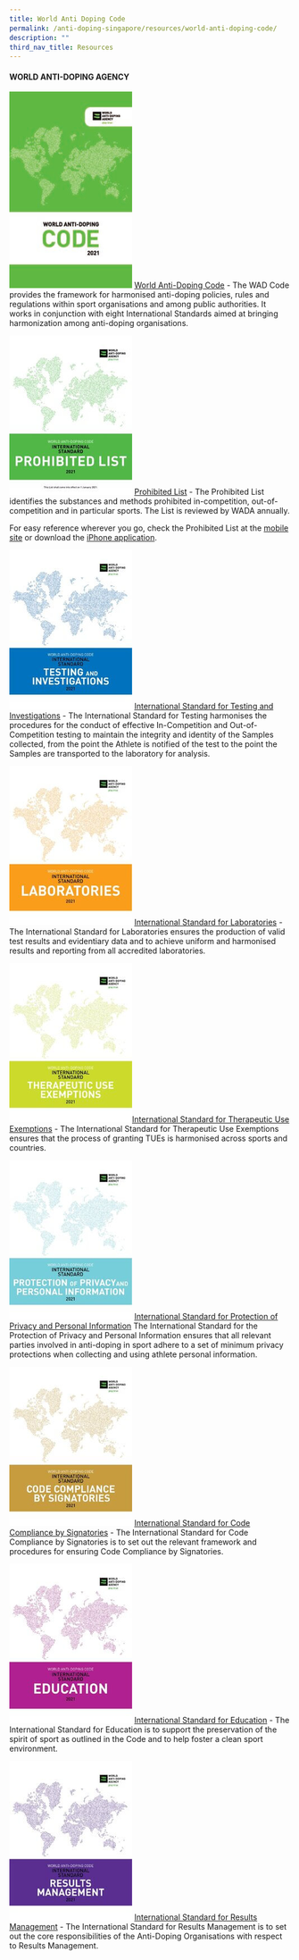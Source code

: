 ```yaml
---
title: World Anti Doping Code
permalink: /anti-doping-singapore/resources/world-anti-doping-code/
description: ""
third_nav_title: Resources
---
```

#### **WORLD ANTI-DOPING AGENCY**

![World Anti-Doping Code](/images/Our%20Work/Anti%20Doping%20Singapore/Resources/World%20Anti%20Doping%20Code/WADA_Code_2021.jpeg)
[World Anti-Doping Code](https://www.wada-ama.org/en/resources/the-code/world-anti-doping-code) - The WAD Code provides the framework for harmonised anti-doping policies, rules and regulations within sport organisations and among public authorities. It works in conjunction with eight International Standards aimed at bringing harmonization among anti-doping organisations.

![Prohibited List](/images/Our%20Work/Anti%20Doping%20Singapore/Resources/World%20Anti%20Doping%20Code/ISPL_2021.jpeg)
[Prohibited List](https://www.wada-ama.org/en/resources/science-medicine/prohibited-list-documents) - The Prohibited List identifies the substances and methods prohibited in-competition, out-of-competition and in particular sports. The List is reviewed by WADA annually.

For easy reference wherever you go, check the Prohibited List at the [mobile site](http://list.wada-ama.org/ "Prohibited List Mobile") or download the [iPhone application](http://itunes.apple.com/us/app/wada-prohibited-list-2011/id408057950?mt=8 "Prohibited List iTunes").

![International Standard for Testing and Investigations](/images/Our%20Work/Anti%20Doping%20Singapore/Resources/World%20Anti%20Doping%20Code/ISTI_2021.jpeg)
[International Standard for Testing and Investigations](https://www.wada-ama.org/en/resources/world-anti-doping-program/international-standard-for-testing-and-investigations-isti) - 
The International Standard for Testing harmonises the procedures for the conduct of effective In-Competition and Out-of-Competition testing to maintain the integrity and identity of the Samples collected, from the point the Athlete is notified of the test to the point the Samples are transported to the laboratory for analysis.

![Laboratories](/images/Our%20Work/Anti%20Doping%20Singapore/Resources/World%20Anti%20Doping%20Code/ISL_2021.jpeg)
[International Standard for Laboratories](https://www.wada-ama.org/en/resources/world-anti-doping-program/international-standard-laboratories-isl) - 
The International Standard for Laboratories ensures the production of valid test results and evidentiary data and to achieve uniform and harmonised results and reporting from all accredited laboratories.

![](/images/Our%20Work/Anti%20Doping%20Singapore/Resources/World%20Anti%20Doping%20Code/ISTUE_2021.jpeg)[International Standard for Therapeutic Use Exemptions](https://www.wada-ama.org/en/resources/world-anti-doping-program/international-standard-therapeutic-use-exemptions-istue) - The International Standard for Therapeutic Use Exemptions ensures that the process of granting TUEs is harmonised across sports and countries.

![International Standard for Protection of Privacy and Personal Information](/images/Our%20Work/Anti%20Doping%20Singapore/Resources/World%20Anti%20Doping%20Code/ISPPPI_2021.jpeg)
[International Standard for Protection of Privacy and Personal Information](https://www.wada-ama.org/en/resources/data-protection/international-standard-for-the-protection-of-privacy-and-personal)
The International Standard for the Protection of Privacy and Personal Information ensures that all relevant parties involved in anti-doping in sport adhere to a set of minimum privacy protections when collecting and using athlete personal information.

![International Standard for Code Compliance by Signatories](/images/Our%20Work/Anti%20Doping%20Singapore/Resources/World%20Anti%20Doping%20Code/ISCCS_2021.jpeg)
[International Standard for Code Compliance by Signatories](https://www.wada-ama.org/en/resources/world-anti-doping-program/international-standard-code-compliance-signatories-isccs) - The International Standard for Code Compliance by Signatories is to set out the relevant framework and procedures for ensuring Code Compliance by Signatories.

![International Standard for Education](/images/Our%20Work/Anti%20Doping%20Singapore/Resources/World%20Anti%20Doping%20Code/ISE_2021.jpeg)
[International Standard for Education](https://www.wada-ama.org/en/resources/world-anti-doping-program/international-standard-education-ise) - The International Standard for Education is to support the preservation of the spirit of sport as outlined in the Code and to help foster a clean sport environment.

![International Standard for Results Management](/images/Our%20Work/Anti%20Doping%20Singapore/Resources/World%20Anti%20Doping%20Code/ISRM_2021.jpeg)
[International Standard for Results Management](https://www.wada-ama.org/en/resources/world-anti-doping-program/international-standard-results-management-isrm) - The International Standard for Results Management is to set out the core responsibilities of the Anti-Doping Organisations with respect to Results Management.